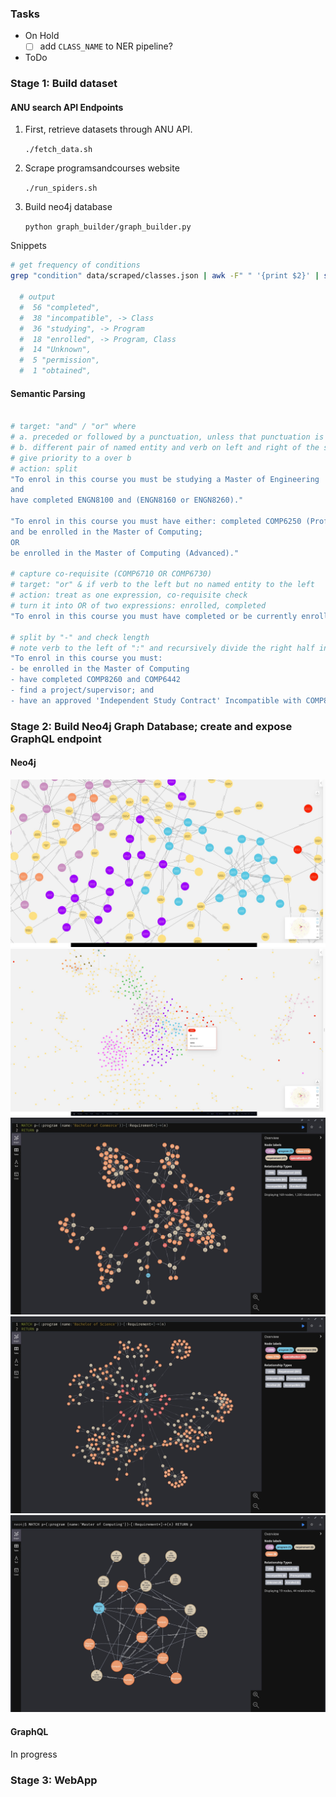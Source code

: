 ### Tasks

- On Hold
  - [ ] add `CLASS_NAME` to NER pipeline?
- ToDo

### Stage 1: Build dataset

#### ANU search API Endpoints

1. First, retrieve datasets through ANU API.

    ```./fetch_data.sh```

2. Scrape programsandcourses website

    ```./run_spiders.sh```

3. Build neo4j database

    ```python graph_builder/graph_builder.py```


Snippets
```sh
# get frequency of conditions
grep "condition" data/scraped/classes.json | awk -F" " '{print $2}' | sort | uniq -c | sort -nr

  # output
  #  56 "completed",
  #  38 "incompatible", -> Class
  #  36 "studying", -> Program
  #  18 "enrolled", -> Program, Class
  #  14 "Unknown",
  #  5 "permission",
  #  1 "obtained",
```

#### Semantic Parsing

```sh

# target: "and" / "or" where
# a. preceded or followed by a punctuation, unless that punctuation is part of a named entity
# b. different pair of named entity and verb on left and right of the sentence
# give priority to a over b
# action: split
"To enrol in this course you must be studying a Master of Engineering 
and 
have completed ENGN8100 and (ENGN8160 or ENGN8260)."

"To enrol in this course you must have either: completed COMP6250 (Professional Practice 1) 
and be enrolled in the Master of Computing; 
OR 
be enrolled in the Master of Computing (Advanced)."

# capture co-requisite (COMP6710 OR COMP6730)
# target: "or" & if verb to the left but no named entity to the left
# action: treat as one expression, co-requisite check
# turn it into OR of two expressions: enrolled, completed
"To enrol in this course you must have completed or be currently enrolled in COMP6710 OR COMP6730."

# split by "-" and check length
# note verb to the left of ":" and recursively divide the right half into left and right
"To enrol in this course you must: 
- be enrolled in the Master of Computing 
- have completed COMP8260 and COMP6442 
- find a project/supervisor; and 
- have an approved 'Independent Study Contract' Incompatible with COMP8715 and COMP8830."
```
### Stage 2: Build Neo4j Graph Database; create and expose GraphQL endpoint
#### Neo4j
![img/img1.jpg](img/img1.jpg)
![img/img2.jpg](img/img2.jpg)
![img/img3.jpg](img/img3.jpg)
![img/img4.jpg](img/img4.jpg)
![img/img5.jpg](img/img5.jpg)

#### GraphQL

In progress

### Stage 3: WebApp





